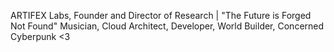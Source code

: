 ARTIFEX Labs, Founder and Director of Research | "The Future is Forged Not Found" 
Musician, Cloud Architect, Developer, World Builder, Concerned Cyberpunk  <3
